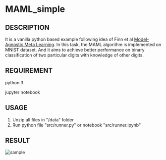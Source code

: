 # MAML_simple

## DESCRIPTION
It is a vanilla python based example following idea of Finn et al [Model-Agnostic Meta Learning](https://arxiv.org/abs/1703.03400). 
In this task, the MAML algorithm is implemented on MNIST dataset. And it aims to achieve better performance on binary classification of two particular digits with knowledge of other digits.

## REQUIREMENT
python 3

jupyter notebook

## USAGE
1. Unzip all files in "/data" folder
2. Run python file "src/runner.py" or notebook "src/runner.ipynb"

## RESULT
![sample](https://github.com/YifanZhou95/MAML_simple/blob/master/figure/1_shots_10000_epsd_2_tasks_16_steps.png)
